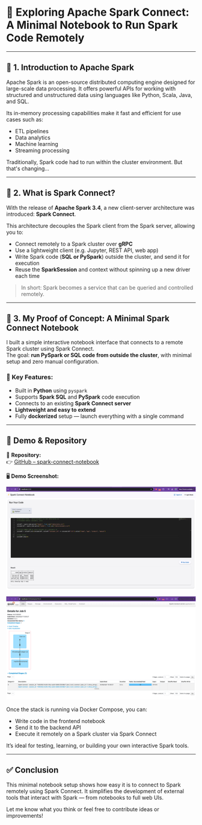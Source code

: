 # 📘 Exploring Apache Spark Connect: A Minimal Notebook to Run Spark Code Remotely

---

## 🧭 1. Introduction to Apache Spark

Apache Spark is an open-source distributed computing engine designed for large-scale data processing. It offers powerful APIs for working with structured and unstructured data using languages like Python, Scala, Java, and SQL.

Its in-memory processing capabilities make it fast and efficient for use cases such as:

- ETL pipelines  
- Data analytics  
- Machine learning  
- Streaming processing  

Traditionally, Spark code had to run within the cluster environment. But that's changing…

---

## 🔌 2. What is Spark Connect?

With the release of **Apache Spark 3.4**, a new client-server architecture was introduced: **Spark Connect**.

This architecture decouples the Spark client from the Spark server, allowing you to:

- Connect remotely to a Spark cluster over **gRPC**
- Use a lightweight client (e.g. Jupyter, REST API, web app)
- Write Spark code (**SQL or PySpark**) outside the cluster, and send it for execution
- Reuse the **SparkSession** and context without spinning up a new driver each time

> In short: Spark becomes a service that can be queried and controlled remotely.

---

## 🧪 3. My Proof of Concept: A Minimal Spark Connect Notebook

I built a simple interactive notebook interface that connects to a remote Spark cluster using Spark Connect.  
The goal: **run PySpark or SQL code from outside the cluster**, with minimal setup and zero manual configuration.

### 🔧 Key Features:

- Built in **Python** using `pyspark`
- Supports **Spark SQL** and **PySpark** code execution
- Connects to an existing **Spark Connect server**
- **Lightweight and easy to extend**
- Fully **dockerized** setup — launch everything with a single command

---

## 🧪 Demo & Repository

🧭 **Repository:**  
👉 [GitHub – spark-connect-notebook](https://github.com/achraf-nasri/spark-connect-notebook)

🖥️ **Demo Screenshot:**
  
![UI Screenshot](../assets/notebook-ui-screenshot.jpg)

![SPARK CONNECT UI Screenshot](../assets/spark-connect-ui-screenshot.jpg)

Once the stack is running via Docker Compose, you can:
- Write code in the frontend notebook
- Send it to the backend API
- Execute it remotely on a Spark cluster via Spark Connect

It’s ideal for testing, learning, or building your own interactive Spark tools.

---

## ✅ Conclusion

This minimal notebook setup shows how easy it is to connect to Spark remotely using Spark Connect. It simplifies the development of external tools that interact with Spark — from notebooks to full web UIs.

Let me know what you think or feel free to contribute ideas or improvements!
